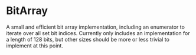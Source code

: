 # BitArray

A small and efficient bit array implementation, including an enumerator to iterate over all set bit indices.
Currently only includes an implementation for a length of 128 bits, but other sizes should be more or less trivial to implement at this point.
